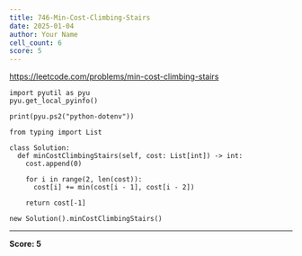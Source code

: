 ```yaml
---
title: 746-Min-Cost-Climbing-Stairs
date: 2025-01-04
author: Your Name
cell_count: 6
score: 5
---
```


https://leetcode.com/problems/min-cost-climbing-stairs


```
import pyutil as pyu
pyu.get_local_pyinfo()
```


```
print(pyu.ps2("python-dotenv"))
```


```
from typing import List
```


```
class Solution:
  def minCostClimbingStairs(self, cost: List[int]) -> int:
    cost.append(0)

    for i in range(2, len(cost)):
      cost[i] += min(cost[i - 1], cost[i - 2])

    return cost[-1]
```


```
new Solution().minCostClimbingStairs()
```


---
**Score: 5**